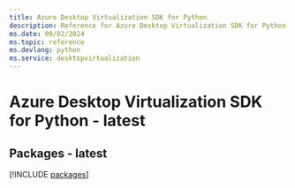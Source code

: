 ```yaml
---
title: Azure Desktop Virtualization SDK for Python
description: Reference for Azure Desktop Virtualization SDK for Python
ms.date: 09/02/2024
ms.topic: reference
ms.devlang: python
ms.service: desktopvirtualization
---
```

# Azure Desktop Virtualization SDK for Python - latest
## Packages - latest
[!INCLUDE [packages](desktop-virtualization-index.md)]